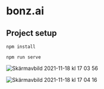 # bonz.ai

## Project setup

```
npm install
```

```
npm run serve
```

![Skärmavbild 2021-11-18 kl  17 03 56](https://user-images.githubusercontent.com/70148089/142451895-044accad-44b5-428b-b88f-0260160d37d9.png)

![Skärmavbild 2021-11-18 kl  17 04 16](https://user-images.githubusercontent.com/70148089/142451931-49bb85f5-4a96-4036-b69c-f74117c2c73a.png)
